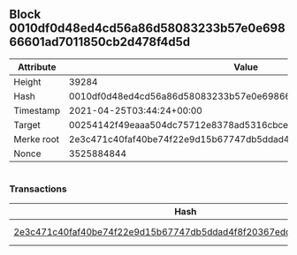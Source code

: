 ## Block 0010df0d48ed4cd56a86d58083233b57e0e69866601ad7011850cb2d478f4d5d

Attribute | Value
--- | ---
Height | 39284
Hash | 0010df0d48ed4cd56a86d58083233b57e0e69866601ad7011850cb2d478f4d5d
Timestamp | 2021-04-25T03:44:24+00:00
Target | 00254142f49eaaa504dc75712e8378ad5316cbcead634704b3734b6271167cc4
Merke root | 2e3c471c40faf40be74f22e9d15b67747db5ddad4f8f20367edd69cbc9261c98
Nonce | 3525884844

```

```

### Transactions

Hash | Amount
--- | ---
[2e3c471c40faf40be74f22e9d15b67747db5ddad4f8f20367edd69cbc9261c98](2e3c471c40faf40be74f22e9d15b67747db5ddad4f8f20367edd69cbc9261c98.md) | 10.00000000 SKEPTI 
